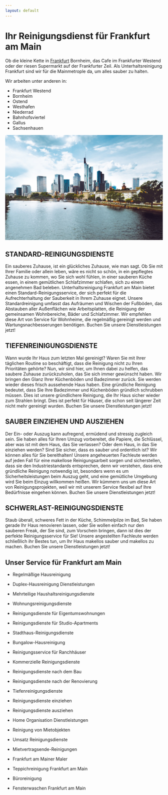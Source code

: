 ```yaml
---
layout: default
---
```


# Ihr Reinigungsdienst für Frankfurt am Main

Ob die kleine Kette in <a href="https://de.wikipedia.org/wiki/Frankfurt_am_Main" target="_blank">Frankfurt</a> Bornheim, das Cafe im Frankfurter Westend oder der riesen Supermarkt auf der Frankfurter Zeil. Als Unterhaltsreinigung Frankfurt sind wir für die Mainmetrople da, um alles sauber zu halten.

Wir arbeiten unter anderen in:

* Frankfurt Westend
* Bornheim
* Ostend
* Westhafen 
* Niederrad
* Bahnhofsviertel
* Gallus
* Sachsenhauen

<img src="/assets/frankfurt-am-main.jpg" alt="frankfurt am main">

## STANDARD-REINIGUNGSDIENSTE

Ein sauberes Zuhause, ist ein glückliches Zuhause, wie man sagt. Ob Sie mit Ihrer Familie oder allein leben, wäre es nicht so schön, in ein gepflegtes Zuhause zu kommen, wo Sie sich wohl fühlen, in einer sauberen Küche essen, in einem gemütlichen Schlafzimmer schlafen, sich zu einem angenehmen Bad beleben. Unterhaltsreinigung Frankfurt am Main bietet einen Standard-Reinigungsservice, der sich perfekt für die Aufrechterhaltung der Sauberkeit in Ihrem Zuhause eignet. Unsere Standardreinigung umfasst das Aufräumen und Wischen der Fußböden, das Abstauben aller Außenflächen wie Arbeitsplatten, die Reinigung der gemeinsamen Wohnbereiche, Bäder und Schlafzimmer. Wir empfehlen diese Art von Service für Wohnheime, die regelmäßig gereinigt werden und Wartungsnachbesserungen benötigen. Buchen Sie unsere Dienstleistungen jetzt!

## TIEFENREINIGUNGSDIENSTE

Wann wurde Ihr Haus zum letzten Mal gereinigt? Waren Sie mit Ihrer täglichen Routine so beschäftigt, dass die Reinigung nicht zu Ihren Prioritäten gehörte? Nun, wir sind hier, um Ihnen dabei zu helfen, das saubere Zuhause zurückzuholen, das Sie sich immer gewünscht haben. Wir bringen den Glanz Ihrer Küchenböden und Badezimmer zurück. Sie werden wieder dieses frisch aussehende Haus haben. Eine gründliche Reinigung bedeutet, dass Sie Ihre Badezimmer und Küchenböden gründlich schrubben müssen. Dies ist unsere gründlichere Reinigung, die Ihr Haus sicher wieder zum Strahlen bringt. Dies ist perfekt für Häuser, die schon seit längerer Zeit nicht mehr gereinigt wurden. Buchen Sie unsere Dienstleistungen jetzt!

## SAUBER EINZIEHEN UND AUSZIEHEN

Der Ein- oder Auszug kann aufregend, ermüdend und stressig zugleich sein. Sie haben alles für Ihren Umzug vorbereitet, die Papiere, die Schlüssel, aber was ist mit dem Haus, das Sie verlassen? Oder dem Haus, in das Sie einziehen werden? Sind Sie sicher, dass es sauber und ordentlich ist? Wir können alles für Sie bereithalten! Unsere angeheuerten Fachleute werden auf jeden Fall für eine makellose Reinigungsarbeit sorgen und sicherstellen, dass sie den Industriestandards entsprechen, denn wir verstehen, dass eine gründliche Reinigung notwendig ist, besonders wenn es um Sicherheitsleistungen beim Auszug geht, und eine gemütliche Umgebung wird Sie beim Einzug willkommen heißen. Wir kümmern uns um diese Art von Reinigungsprojekten, weil wir mit unserem Service flexibel auf Ihre Bedürfnisse eingehen können. Buchen Sie unsere Dienstleistungen jetzt!

## SCHWERLAST-REINIGUNGSDIENSTE
Staub überall, schweres Fett in der Küche, Schimmelpilze im Bad, Sie haben gerade Ihr Haus renovieren lassen, oder Sie wollen einfach nur den sauberen Freak, der Sie sind, zum Vorschein bringen, dann ist dies der perfekte Reinigungsservice für Sie! Unsere angestellten Fachleute werden schließlich ihr Bestes tun, um Ihr Haus makellos sauber und makellos zu machen. Buchen Sie unsere Dienstleistungen jetzt!

## Unser Service für Frankfurt am Main

* Regelmäßige Hausreinigung

* Duplex-Hausreinigung Dienstleistungen

* Mehrteilige Haushaltsreinigungsdienste

* Wohnungsreinigungsdienste

* Reinigungsdienste für Eigentumswohnungen

* Reinigungsdienste für Studio-Apartments

* Stadthaus-Reinigungsdienste

* Bungalow-Hausreinigung

* Reinigungsservice für Ranchhäuser

* Kommerzielle Reinigungsdienste

* Reinigungsdienste nach dem Bau

* Reinigungsdienste nach der Renovierung

* Tiefenreinigungsdienste

* Reinigungsdienste einziehen

* Reinigungsdienste ausziehen

* Home Organisation Dienstleistungen

* Reinigung von Mietobjekten

* Umsatz Reinigungsdienste

* Mietvertragsende-Reinigungen

* Frankfurt am Mainer Maler

* Teppichreinigung Frankfurt am Main

* Büroreinigung

* Fensterwaschen Frankfurt am Main
